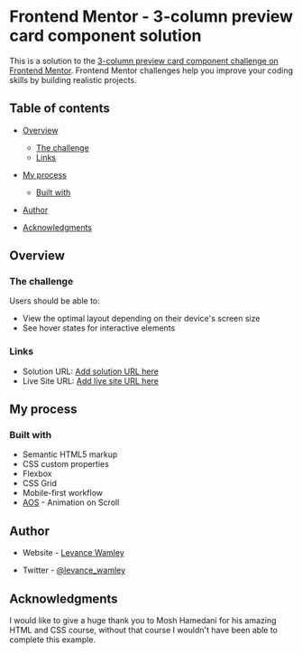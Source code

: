 # Frontend Mentor - 3-column preview card component solution

This is a solution to the [3-column preview card component challenge on Frontend Mentor](https://www.frontendmentor.io/challenges/3column-preview-card-component-pH92eAR2-). Frontend Mentor challenges help you improve your coding skills by building realistic projects.

## Table of contents

- [Overview](#overview)
  - [The challenge](#the-challenge)
  - [Links](#links)
- [My process](#my-process)

  - [Built with](#built-with)

- [Author](#author)
- [Acknowledgments](#acknowledgments)

## Overview

### The challenge

Users should be able to:

- View the optimal layout depending on their device's screen size
- See hover states for interactive elements

### Links

- Solution URL: [Add solution URL here](https://your-solution-url.com)
- Live Site URL: [Add live site URL here](https://your-live-site-url.com)

## My process

### Built with

- Semantic HTML5 markup
- CSS custom properties
- Flexbox
- CSS Grid
- Mobile-first workflow
- [AOS](https://michalsnik.github.io/aos/) - Animation on Scroll

## Author

- Website - [Levance Wamley](https://www.your-site.com)

- Twitter - [@levance_wamley](https://twitter.com/levance_wamley)

## Acknowledgments

I would like to give a huge thank you to Mosh Hamedani for his amazing HTML and CSS course, without that course I wouldn't have been able to complete this example.
